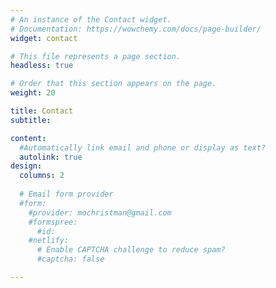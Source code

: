 ```yaml
---
# An instance of the Contact widget.
# Documentation: https://wowchemy.com/docs/page-builder/
widget: contact

# This file represents a page section.
headless: true

# Order that this section appears on the page.
weight: 20

title: Contact
subtitle:

content:
  #Automatically link email and phone or display as text?
  autolink: true
design:
  columns: 2
  
  # Email form provider
  #form:
    #provider: mochristman@gmail.com
    #formspree:
      #id:
    #netlify:
      # Enable CAPTCHA challenge to reduce spam?
      #captcha: false

---
```



